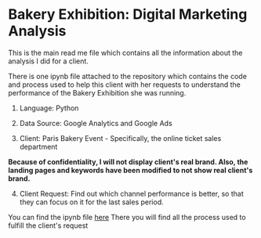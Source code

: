# Bakery Exhibition: Digital Marketing Analysis
This is the main read me file which contains all the information about the analysis I did for a client.

There is one ipynb file attached to the repository which contains the code and process used to help this client with her requests to understand the performance of the Bakery Exhibition she was running.

1. Language: Python

2. Data Source: Google Analytics and Google Ads

3. Client: Paris Bakery Event - Specifically, the online ticket sales department

**Because of confidentiality, I will not display client's real brand. Also, the landing pages and keywords have been modified to not show real client's brand.**

4. Client Request: Find out which channel performance is better, so that they can focus on it for the last sales period.

You can find the ipynb file [here](https://github.com/andreszetaeme/Project-1_Python-Data-Analysis/blob/main/Bakery_Fest_Digital_Marketing_Analysis.ipynb)
There you will find all the process used to fulfill the client's request
